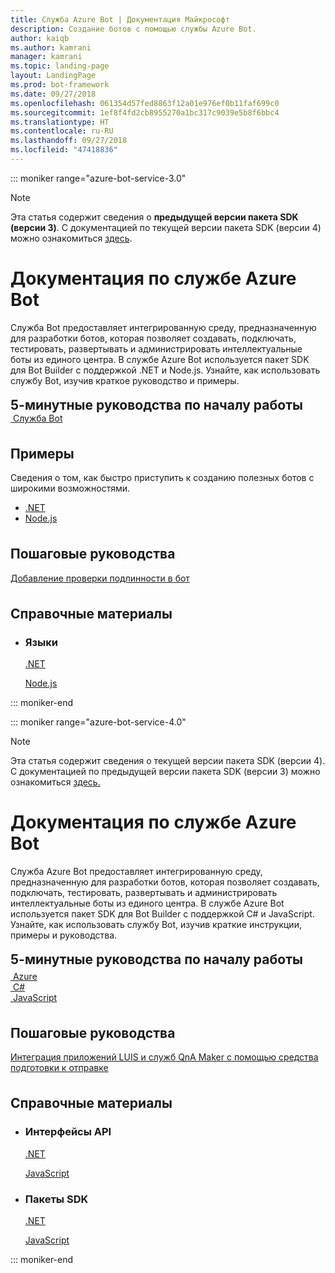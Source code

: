 ```yaml
---
title: Служба Azure Bot | Документация Майкрософт
description: Создание ботов с помощью службы Azure Bot.
author: kaiqb
ms.author: kamrani
manager: kamrani
ms.topic: landing-page
layout: LandingPage
ms.prod: bot-framework
ms.date: 09/27/2018
ms.openlocfilehash: 061354d57fed8863f12a01e976ef0b11faf699c0
ms.sourcegitcommit: 1ef8f4fd2cb8955270a1bc317c9039e5b8f6bbc4
ms.translationtype: HT
ms.contentlocale: ru-RU
ms.lasthandoff: 09/27/2018
ms.locfileid: "47418836"
---
```

::: moniker range="azure-bot-service-3.0"

> [!NOTE]
> Эта статья содержит сведения о **предыдущей версии пакета SDK (версии 3)**. С документацией по текущей версии пакета SDK (версии 4) можно ознакомиться [здесь](https://docs.microsoft.com/en-us/azure/bot-service/?view=azure-bot-service-4.0).

<div class="content">
    <h1>Документация по службе Azure Bot</h1>
    <div class="intro" style="min-width: 200px">
        <p>Служба Bot предоставляет интегрированную среду, предназначенную для разработки ботов, которая позволяет создавать, подключать, тестировать, развертывать и администрировать интеллектуальные боты из единого центра. В службе Azure Bot используется пакет SDK для Bot Builder с поддержкой .NET и Node.js. Узнайте, как использовать службу Bot, изучив краткое руководство и примеры.</p>
    </div>
<h2 style="margin-top: 18px; margin-bottom: 0px;">5-минутные руководства по началу работы</h2>
<div class="ico48Case">
    <div class="ico48Link">
        <a href="/bot-framework/bot-service-quickstart">
            <img src="media/index/logo_bot.svg" alt="">
            <span>Служба Bot</span>
        </a>
    </div>
</div>
 
<h2 style="margin-top: 36px">Примеры</h2>
<p>Сведения о том, как быстро приступить к созданию полезных ботов с широкими возможностями.</p>
<ul>
    <li><a href="https://github.com/Microsoft/BotBuilder-Samples/tree/v3-sdk-samples/CSharp">.NET</a></li>
    <li><a href="https://github.com/Microsoft/BotBuilder-Samples/tree/v3-sdk-samples/Node">Node.js</a></li>
</ul>
<h2 style="margin-top: 36px">Пошаговые руководства</h2>
<p> <a href="/bot-framework/bot-builder-tutorial-authentication">Добавление проверки подлинности в бот</a> </p>
<h2 style="margin-top: 36px">Справочные материалы</h2>
<ul class="panelContent cardsD">
    <li>
        <div class="cardSize">
            <div class="cardPadding">
                <div class="card">
                    <div class="cardText">
                        <h3>Языки</h3>
                        <p><a href="/dotnet/api/?view=botbuilder-3.12.2.4">.NET</a></p>
                        <p><a href="https://docs.botframework.com/en-us/node/builder/chat-reference/modules/_botbuilder_d_.html">Node.js</a></p>
                    </div>
                </div>
            </div>
        </div>
    </li>
</ul>
</div>


::: moniker-end

::: moniker range="azure-bot-service-4.0"

> [!NOTE] 
> Эта статья содержит сведения о текущей версии пакета SDK (версии 4). С документацией по предыдущей версии пакета SDK (версии 3) можно ознакомиться [здесь.](https://docs.microsoft.com/en-us/azure/bot-service/?view=azure-bot-service-3.0)

<div class="content">
    <h1>Документация по службе Azure Bot</h1>
    <div class="intro" style="min-width: 200px">
        <p>Служба Azure Bot предоставляет интегрированную среду, предназначенную для разработки ботов, которая позволяет создавать, подключать, тестировать, развертывать и администрировать интеллектуальные боты из единого центра. В службе Azure Bot используется пакет SDK для Bot Builder с поддержкой C# и JavaScript. Узнайте, как использовать службу Bot, изучив краткие инструкции, примеры и руководства.
</p>
</div>

<h2 style="margin-top: 18px; margin-bottom: 0px;">5-минутные руководства по началу работы</h2>
<p style="margin-top: 6px; margin-bottom: 6px;"></p>
<div class="ico48Case">
    <div class="ico48Link">
        <a href="/bot-framework/bot-service-quickstart">
            <img src="v4sdk/media/logo_bot.svg" alt="">
            <span>Azure</span>
        </a>
    </div>
    <div class="ico48Link">
        <a href="/bot-framework/dotnet/bot-builder-dotnet-sdk-quickstart">
            <img src="v4sdk/media/logo_csharp.svg" alt="">
            <span>C&#35;</span>
        </a>
    </div>
    <div class="ico48Link">
        <a href="/bot-framework/javascript/bot-builder-javascript-quickstart">
            <img src="v4sdk/media/logo_js.svg" alt="">
            <span>JavaScript</span>
        </a>
    </div>
</div>

<h2 style="margin-top: 36px">Пошаговые руководства</h2>
<p><a href="/bot-framework/bot-builder-tutorial-dispatch">Интеграция приложений LUIS и служб QnA Maker с помощью средства подготовки к отправке</a></p>

<h2 style="margin-top: 36px">Справочные материалы</h2>
<ul class="panelContent cardsD">
    <li>
        <div class="cardSize">
            <div class="cardPadding">
                <div class="card">
                    <div class="cardText">
                        <h3>Интерфейсы API</h3>
                        <p><a href="https://aka.ms/dotnetsdk4">.NET</a></p>
                        <p><a href="https://aka.ms/jssdk4">JavaScript</a></p>
                    </div>
                </div>
            </div>
        </div>
    </li>
    <li>
        <div class="cardSize">
            <div class="cardPadding">
                <div class="card">
                    <div class="cardText">
                        <h3>Пакеты SDK</h3>
                        <p><a href="https://github.com/Microsoft/botbuilder-dotnet">.NET</a></p>
                        <p><a href="https://github.com/Microsoft/botbuilder-js">JavaScript</a></p>
                    </div>
                </div>
            </div>
        </div>
    </li>
</ul>
</div>

::: moniker-end
